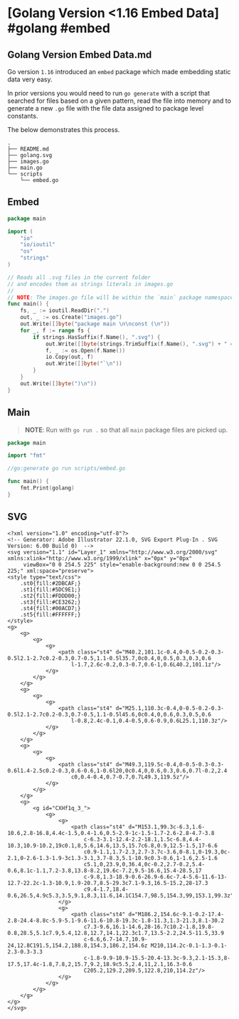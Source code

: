# [Golang Version <1.16 Embed Data] #golang #embed

## Golang Version Embed Data.md

Go version `1.16` introduced an `embed` package which made embedding static data very easy.

In prior versions you would need to run `go generate` with a script that searched for files based on a given pattern, read the file into memory and to generate a new `.go` file with the file data assigned to package level constants.

The below demonstrates this process.

```
.
├── README.md
├── golang.svg
├── images.go
├── main.go
└── scripts
    └── embed.go
```

## Embed

```go
package main

import (
	"io"
	"io/ioutil"
	"os"
	"strings"
)

// Reads all .svg files in the current folder
// and encodes them as strings literals in images.go
//
// NOTE: The images.go file will be within the `main` package namespace.
func main() {
	fs, _ := ioutil.ReadDir(".")
	out, _ := os.Create("images.go")
	out.Write([]byte("package main \n\nconst (\n"))
	for _, f := range fs {
		if strings.HasSuffix(f.Name(), ".svg") {
			out.Write([]byte(strings.TrimSuffix(f.Name(), ".svg") + " = `"))
			f, _ := os.Open(f.Name())
			io.Copy(out, f)
			out.Write([]byte("`\n"))
		}
	}
	out.Write([]byte(")\n"))
}
```

## Main

> **NOTE**: Run with `go run .` so that all `main` package files are picked up.

```go
package main

import "fmt"

//go:generate go run scripts/embed.go

func main() {
	fmt.Print(golang)
}
```

## SVG

```
<?xml version="1.0" encoding="utf-8"?>
<!-- Generator: Adobe Illustrator 22.1.0, SVG Export Plug-In . SVG Version: 6.00 Build 0)  -->
<svg version="1.1" id="Layer_1" xmlns="http://www.w3.org/2000/svg" xmlns:xlink="http://www.w3.org/1999/xlink" x="0px" y="0px"
	 viewBox="0 0 254.5 225" style="enable-background:new 0 0 254.5 225;" xml:space="preserve">
<style type="text/css">
	.st0{fill:#2DBCAF;}
	.st1{fill:#5DC9E1;}
	.st2{fill:#FDDD00;}
	.st3{fill:#CE3262;}
	.st4{fill:#00ACD7;}
	.st5{fill:#FFFFFF;}
</style>
<g>
	<g>
		<g>
			<g>
				<path class="st4" d="M40.2,101.1c-0.4,0-0.5-0.2-0.3-0.5l2.1-2.7c0.2-0.3,0.7-0.5,1.1-0.5l35.7,0c0.4,0,0.5,0.3,0.3,0.6
					l-1.7,2.6c-0.2,0.3-0.7,0.6-1,0.6L40.2,101.1z"/>
			</g>
		</g>
	</g>
	<g>
		<g>
			<g>
				<path class="st4" d="M25.1,110.3c-0.4,0-0.5-0.2-0.3-0.5l2.1-2.7c0.2-0.3,0.7-0.5,1.1-0.5l45.6,0c0.4,0,0.6,0.3,0.5,0.6
					l-0.8,2.4c-0.1,0.4-0.5,0.6-0.9,0.6L25.1,110.3z"/>
			</g>
		</g>
	</g>
	<g>
		<g>
			<g>
				<path class="st4" d="M49.3,119.5c-0.4,0-0.5-0.3-0.3-0.6l1.4-2.5c0.2-0.3,0.6-0.6,1-0.6l20,0c0.4,0,0.6,0.3,0.6,0.7l-0.2,2.4
					c0,0.4-0.4,0.7-0.7,0.7L49.3,119.5z"/>
			</g>
		</g>
	</g>
	<g>
		<g id="CXHf1q_3_">
			<g>
				<g>
					<path class="st4" d="M153.1,99.3c-6.3,1.6-10.6,2.8-16.8,4.4c-1.5,0.4-1.6,0.5-2.9-1c-1.5-1.7-2.6-2.8-4.7-3.8
						c-6.3-3.1-12.4-2.2-18.1,1.5c-6.8,4.4-10.3,10.9-10.2,19c0.1,8,5.6,14.6,13.5,15.7c6.8,0.9,12.5-1.5,17-6.6
						c0.9-1.1,1.7-2.3,2.7-3.7c-3.6,0-8.1,0-19.3,0c-2.1,0-2.6-1.3-1.9-3c1.3-3.1,3.7-8.3,5.1-10.9c0.3-0.6,1-1.6,2.5-1.6
						c5.1,0,23.9,0,36.4,0c-0.2,2.7-0.2,5.4-0.6,8.1c-1.1,7.2-3.8,13.8-8.2,19.6c-7.2,9.5-16.6,15.4-28.5,17
						c-9.8,1.3-18.9-0.6-26.9-6.6c-7.4-5.6-11.6-13-12.7-22.2c-1.3-10.9,1.9-20.7,8.5-29.3c7.1-9.3,16.5-15.2,28-17.3
						c9.4-1.7,18.4-0.6,26.5,4.9c5.3,3.5,9.1,8.3,11.6,14.1C154.7,98.5,154.3,99,153.1,99.3z"/>
				</g>
				<g>
					<path class="st4" d="M186.2,154.6c-9.1-0.2-17.4-2.8-24.4-8.8c-5.9-5.1-9.6-11.6-10.8-19.3c-1.8-11.3,1.3-21.3,8.1-30.2
						c7.3-9.6,16.1-14.6,28-16.7c10.2-1.8,19.8-0.8,28.5,5.1c7.9,5.4,12.8,12.7,14.1,22.3c1.7,13.5-2.2,24.5-11.5,33.9
						c-6.6,6.7-14.7,10.9-24,12.8C191.5,154.2,188.8,154.3,186.2,154.6z M210,114.2c-0.1-1.3-0.1-2.3-0.3-3.3
						c-1.8-9.9-10.9-15.5-20.4-13.3c-9.3,2.1-15.3,8-17.5,17.4c-1.8,7.8,2,15.7,9.2,18.9c5.5,2.4,11,2.1,16.3-0.6
						C205.2,129.2,209.5,122.8,210,114.2z"/>
				</g>
			</g>
		</g>
	</g>
</g>
</svg>
```

